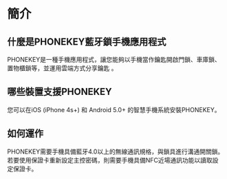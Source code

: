 # 簡介

## 什麼是PHONEKEY藍牙鎖手機應用程式

PHONEKEY是一種手機應用程式，讓您能夠以手機當作鑰匙開啟門鎖、車庫鎖、置物櫃鎖等，並運用雲端方式分享鑰匙 。

## 哪些裝置支援PHONEKEY

您可以在iOS \(iPhone 4s+\) 和 Android 5.0+ 的智慧手機系統安裝PHONEKEY。

## 如何運作

PHONEKEY需要手機具備藍牙4.0以上的無線通訊規格，與鎖具進行溝通開關鎖。若要使用保證卡重新設定主控密碼，則需要手機具備NFC近場通訊功能以讀取設定保證卡。


